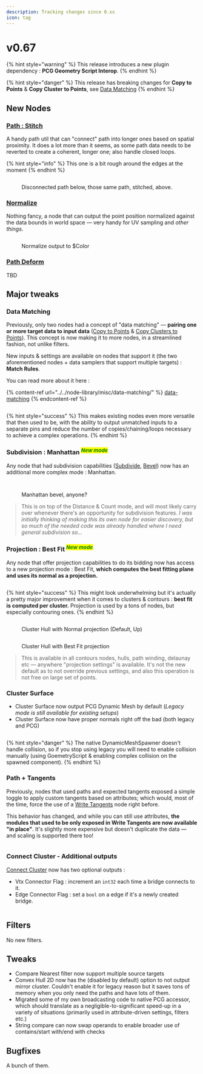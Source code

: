 ```yaml
---
description: Tracking changes since 0.xx
icon: tag
---
```


# v0.67

{% hint style="warning" %}
This release introduces a new plugin dependency : **PCG Geometry Script Interop**.
{% endhint %}

{% hint style="danger" %}
This release has breaking changes for **Copy to Points** & **Copy Cluster to Points**, see [Data Matching](v0.67.md#data-matching)
{% endhint %}

## New Nodes

### [Path : Stitch](../../node-library/paths/stitch.md)

A handy path util that can "connect" path into longer ones based on spatial proximity. It does a lot more than it seems, as some path data needs to be reverted to create a coherent, longer one; also handle closed loops.

{% hint style="info" %}
This one is a bit rough around the edges at the moment
{% endhint %}

<figure><img src="../../.gitbook/assets/image (2).png" alt=""><figcaption><p>Disconnected path below, those same path, stitched, above.</p></figcaption></figure>

### [Normalize](../../node-library/transform/normalize.md)

Nothing fancy, a node that can output the point position normalized against the data bounds in world space — very handy for UV sampling and _other things_.

<figure><img src="../../.gitbook/assets/Normalize.gif" alt=""><figcaption><p>Normalize output to $Color</p></figcaption></figure>

### [Path Deform](../../node-library/transform/copy-to-path.md)

TBD



## Major tweaks

### Data Matching

Previously, only two nodes had a concept of "data matching" — **pairing one or more target data to input data** ([Copy to Points](../../node-library/misc/copy-to-points.md) & [Copy Clusters to Points](../../node-library/clusters/copy-clusters-to-points.md)). This concept is now making it to more nodes, in a streamlined fashion, not unlike filters.

New inputs & settings are available on nodes that support it (the two aforementioned nodes + data samplers that support multiple targets) : **Match Rules**.

You can read more about it here :&#x20;

{% content-ref url="../../node-library/misc/data-matching/" %}
[data-matching](../../node-library/misc/data-matching/)
{% endcontent-ref %}

<figure><img src="../../.gitbook/assets/image (66).png" alt=""><figcaption></figcaption></figure>

{% hint style="success" %}
This makes existing nodes even more versatile that then used to be, with the ability to output unmatched inputs to a separate pins and reduce the number of copies/chaining/loops necessary to achieve a complex operations.
{% endhint %}

### Subdivision : Manhattan <sup>_<mark style="color:green;">New mode</mark>_</sup>

Any node that had subdivision capabilities ([Subdivide](../../node-library/paths/subdivide.md), [Bevel](../../node-library/paths/bevel.md)) now has an additional more complex mode : Manhattan.

<div><figure><img src="../../.gitbook/assets/manh1.gif" alt=""><figcaption></figcaption></figure> <figure><img src="../../.gitbook/assets/bev.png" alt=""><figcaption><p>Manhattan bevel, anyone?</p></figcaption></figure></div>

> This is on top of the Distance & Count mode, and will most likely carry over whenever there's an opportunity for subdivision features. _I was initially thinking of making this its own node for easier discovery, but so much of the needed code was already handled where I need general subdivision so..._

### Projection : Best Fit <sup>_<mark style="color:green;">New mode</mark>_</sup>

Any node that offer projection capabilities to do its bidding now has access to a new projection mode : Best Fit, **which computes the best fitting plane and uses its normal as a projection.**&#x20;

<figure><img src="../../.gitbook/assets/image (1) (1) (1).png" alt=""><figcaption></figcaption></figure>

{% hint style="success" %}
This might look underwhelming but it's actually a pretty major improvement when it comes to clusters & contours : **best fit is computed per cluster.** Projection is used by a tons of nodes, but especially contouring ones.&#x20;
{% endhint %}

<div><figure><img src="../../.gitbook/assets/image (1) (1) (1) (1).png" alt=""><figcaption><p>Cluster Hull with Normal projection (Default, Up)</p></figcaption></figure> <figure><img src="../../.gitbook/assets/image (2) (1).png" alt=""><figcaption><p>Cluster Hull with Best Fit projection</p></figcaption></figure></div>

> This is available in all contours nodes, hulls, path winding, delaunay etc — anywhere "projection settings" is available. It's not the new default as to not override previous settings, and also this operation is not free on large set of points.

### Cluster Surface

* Cluster Surface now output PCG Dynamic Mesh by default (_Legacy mode is still available for existing setups_)
* Cluster Surface now have proper normals right off the bad (both legacy and PCG)

<figure><img src="../../.gitbook/assets/image (64).png" alt=""><figcaption></figcaption></figure>

{% hint style="danger" %}
The native DynamicMeshSpawner doesn't handle collision, so if you stop using legacy you will need to enable collision manually (using GoemetryScript & enabling complex collision on the spawned component).
{% endhint %}

### Path + Tangents

Previously, nodes that used paths and expected tangents exposed a simple toggle to apply custom tangents based on attributes; which would, most of the time, force the use of a [Write Tangents](../../node-library/paths/write-tangents/) node right before.

This behavior has changed, and while you can still use attributes, **the modules that used to be only exposed in Write Tangents are now available "in place"**. It's slightly more expensive but doesn't duplicate the data — and scaling is supported there too!

<figure><img src="../../.gitbook/assets/image (3).png" alt=""><figcaption></figcaption></figure>

### Connect Cluster - Additional outputs

[Connect Cluster](../../node-library/clusters/connect-clusters.md) now has  two optional outputs :&#x20;

* Vtx Connector Flag : increment an `int32` each time a bridge connects to it.
* Edge Connector Flag : set a `bool` on a edge if it's a newly created bridge.

<figure><img src="../../.gitbook/assets/image (65).png" alt=""><figcaption></figcaption></figure>

## Filters

No new filters.

## Tweaks

* Compare Nearest filter now support multiple source targets
* Convex Hull 2D now has the (disabled by default) option to not output mirror cluster. Couldn't enable it for legacy reason but it saves tons of memory when you only need the paths and have lots of them.
* Migrated some of my own broadcasting code to native PCG accessor, which should translate as a negligible-to-significant speed-up in a variety of situations (primarily used in attribute-driven settings, filters etc.)
* String compare can now swap operands to enable broader use of contains/start with/end with checks

## Bugfixes

A bunch of them.
